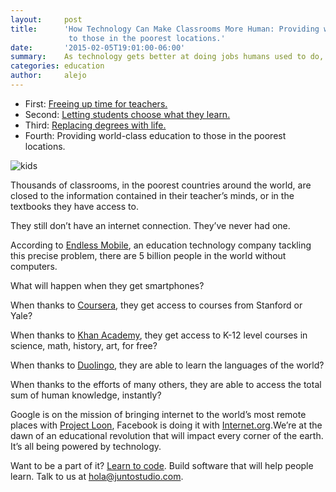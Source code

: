 ```yaml
---
layout:     post
title:      'How Technology Can Make Classrooms More Human: Providing world-class education
             to those in the poorest locations.'
date:       '2015-02-05T19:01:00-06:00'
summary:    As technology gets better at doing jobs humans used to do, it’s important to revisit the role of humans in the classroom. I’ll be writing a series of articles exploring this topic.
categories: education
author:     alejo
---
```


- First: [Freeing up time for teachers.](http://www.metanot.es/freeing-up-time-for-teachers)
- Second: [Letting students choose what they learn.](http://www.metanot.es/letting-students-choose-what-they-learn)
- Third: [Replacing degrees with life.](http://www.metanot.es/replacing-degrees-with-life)
- Fourth: Providing world-class education to those in the poorest locations.

![kids](http://33.media.tumblr.com/5fdb8ff4becae3976cdfdb80f50a2905/tumblr_inline_njbpf9YZ711sa3u4l.jpg)

Thousands of classrooms, in the poorest countries around the world, are closed to the information contained in their teacher’s minds, or in the textbooks they have access to.

They still don’t have an internet connection. They’ve never had one.

According to [Endless Mobile](https://endlessm.com/), an education technology company tackling this precise problem, there are 5 billion people in the world without computers.

What will happen when they get smartphones?

When thanks to [Coursera](http://coursera.com), they get access to courses from Stanford or Yale?

When thanks to [Khan Academy](khanacademy.com), they get access to K-12 level courses in science, math, history, art, for free?

When thanks to [Duolingo](duolingo.com), they are able to learn the languages of the world?

When thanks to the efforts of many others, they are able to access the total sum of human knowledge, instantly?

Google is on the mission of bringing internet to the world’s most remote places with [Project Loon](google.com/loon), Facebook is doing it with [Internet.org](internet.org).We’re at the dawn of an educational revolution that will impact every corner of the earth. It’s all being powered by technology.

Want to be a part of it? [Learn to code](http://www.metanot.es/why-you-should-learn-to-code). Build software that will help people learn. Talk to us at <hola@juntostudio.com>.
